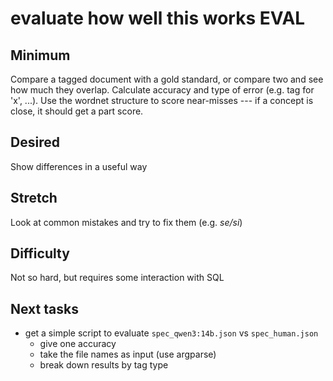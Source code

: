 # evaluate how well this works **EVAL** 


## Minimum

Compare a tagged document with a gold standard, or compare two and see how much they overlap.  Calculate accuracy and type of error (e.g. tag for 'x', ...).  Use the wordnet structure to score near-misses ---  if a concept is close, it should get a part score.

## Desired

Show differences in a useful way

## Stretch

Look at common mistakes and try to fix them (e.g. *se/si*)

## Difficulty

Not so hard, but requires some interaction with SQL

## Next tasks

* get a simple script to evaluate `spec_qwen3:14b.json` vs `spec_human.json`
  * give one accuracy
  * take the file names as input (use argparse)
  * break down results by tag type
  

